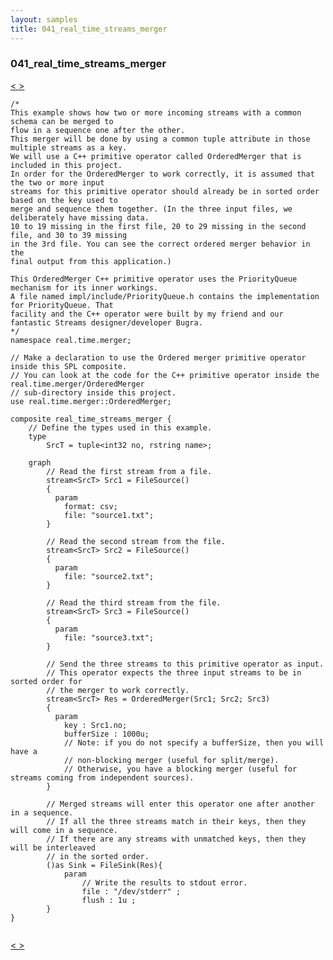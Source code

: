 ```yaml
---
layout: samples
title: 041_real_time_streams_merger
---
```


### 041_real_time_streams_merger

<div class="sampleNav"><a class="button" href="/streamsx.documentation/samples/spl-for-beginner/040_ingest_data_generation_in_spl_my_sample_Main_spl/"> < </a><a class="button" href="/streamsx.documentation/samples/spl-for-beginner/042_dynamic_import_export_api_at_work_dynamic_importing_exporting_dynamic_export_spl/"> > </a>
</div>

~~~~~~
/*
This example shows how two or more incoming streams with a common schema can be merged to 
flow in a sequence one after the other.
This merger will be done by using a common tuple attribute in those multiple streams as a key.
We will use a C++ primitive operator called OrderedMerger that is included in this project.
In order for the OrderedMerger to work correctly, it is assumed that the two or more input
streams for this primitive operator should already be in sorted order based on the key used to
merge and sequence them together. (In the three input files, we deliberately have missing data.
10 to 19 missing in the first file, 20 to 29 missing in the second file, and 30 to 39 missing
in the 3rd file. You can see the correct ordered merger behavior in the
final output from this application.)

This OrderedMerger C++ primitive operator uses the PriorityQueue mechanism for its inner workings.
A file named impl/include/PriorityQueue.h contains the implementation for PriorityQueue. That
facility and the C++ operator were built by my friend and our fantastic Streams designer/developer Bugra.
*/
namespace real.time.merger;

// Make a declaration to use the Ordered merger primitive operator inside this SPL composite.
// You can look at the code for the C++ primitive operator inside the real.time.merger/OrderedMerger
// sub-directory inside this project.
use real.time.merger::OrderedMerger;

composite real_time_streams_merger {
	// Define the types used in this example.
    type
    	SrcT = tuple<int32 no, rstring name>;
    	
	graph
		// Read the first stream from a file.
	    stream<SrcT> Src1 = FileSource() 
	    {
	      param
	      	format: csv;
	        file: "source1.txt";
	    }
	    
		// Read the second stream from the file.
	    stream<SrcT> Src2 = FileSource() 
	    {
	      param
	        file: "source2.txt";
	    }

		// Read the third stream from the file.
	    stream<SrcT> Src3 = FileSource() 
	    {
	      param
	        file: "source3.txt";
	    }
    
		// Send the three streams to this primitive operator as input.
		// This operator expects the three input streams to be in sorted order for 
		// the merger to work correctly.
	    stream<SrcT> Res = OrderedMerger(Src1; Src2; Src3)
	    {
	      param 
	        key : Src1.no; 
	        bufferSize : 1000u;
	        // Note: if you do not specify a bufferSize, then you will have a
	        // non-blocking merger (useful for split/merge). 
	        // Otherwise, you have a blocking merger (useful for streams coming from independent sources).
	    }
	    	
		// Merged streams will enter this operator one after another in a sequence.
		// If all the three streams match in their keys, then they will come in a sequence.
		// If there are any streams with unmatched keys, then they will be interleaved
		// in the sorted order.	
		()as Sink = FileSink(Res){
			param
				// Write the results to stdout error.
				file : "/dev/stderr" ;
				flush : 1u ;
		}
}


~~~~~~

<div class="sampleNav"><a class="button" href="/streamsx.documentation/samples/spl-for-beginner/040_ingest_data_generation_in_spl_my_sample_Main_spl/"> < </a><a class="button" href="/streamsx.documentation/samples/spl-for-beginner/042_dynamic_import_export_api_at_work_dynamic_importing_exporting_dynamic_export_spl/"> > </a>
</div>

